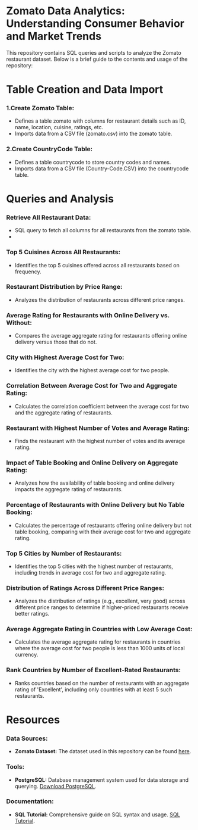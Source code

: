 # Zomato Data Analytics: Understanding Consumer Behavior and Market Trends
This repository contains SQL queries and scripts to analyze the Zomato restaurant dataset. Below is a brief guide to the contents and usage of the repository:

# Table Creation and Data Import
 ### 1.Create Zomato Table:
 - Defines a table zomato with columns for restaurant details such as ID, name, location, cuisine, ratings, etc.
 - Imports data from a CSV file (zomato.csv) into the zomato table.
 ### 2.Create CountryCode Table:
 - Defines a table countrycode to store country codes and names.
 - Imports data from a CSV file (Country-Code.CSV) into the countrycode table.

# Queries and Analysis

 ### Retrieve All Restaurant Data:
 - SQL query to fetch all columns for all restaurants from the zomato table.
 - 
### Top 5 Cuisines Across All Restaurants:
 - Identifies the top 5 cuisines offered across all restaurants based on frequency.
   
### Restaurant Distribution by Price Range:
 - Analyzes the distribution of restaurants across different price ranges.

### Average Rating for Restaurants with Online Delivery vs. Without:
 - Compares the average aggregate rating for restaurants offering online delivery versus those that do not.

### City with Highest Average Cost for Two:
 - Identifies the city with the highest average cost for two people.

### Correlation Between Average Cost for Two and Aggregate Rating:
 - Calculates the correlation coefficient between the average cost for two and the aggregate rating of restaurants.

### Restaurant with Highest Number of Votes and Average Rating:
 - Finds the restaurant with the highest number of votes and its average rating.

### Impact of Table Booking and Online Delivery on Aggregate Rating:
 - Analyzes how the availability of table booking and online delivery impacts the aggregate rating of restaurants.

### Percentage of Restaurants with Online Delivery but No Table Booking:
 - Calculates the percentage of restaurants offering online delivery but not table booking, comparing with their average cost for two and aggregate rating.

### Top 5 Cities by Number of Restaurants:
 - Identifies the top 5 cities with the highest number of restaurants, including trends in average cost for two and aggregate rating.

### Distribution of Ratings Across Different Price Ranges:
 - Analyzes the distribution of ratings (e.g., excellent, very good) across different price ranges to determine if higher-priced restaurants receive better ratings.

### Average Aggregate Rating in Countries with Low Average Cost:
 - Calculates the average aggregate rating for restaurants in countries where the average cost for two people is less than 1000 units of local currency.

### Rank Countries by Number of Excellent-Rated Restaurants:
 - Ranks countries based on the number of restaurants with an aggregate rating of 'Excellent', including only countries with at least 5 such restaurants.

# Resources

### Data Sources:
 - **Zomato Dataset:** The dataset used in this repository can be found [here](https://www.kaggle.com/datasets/shrutimehta/zomato-restaurants-data/data).
### Tools:
- **PostgreSQL:** Database management system used for data storage and querying. [Download PostgreSQL](https://www.postgresql.org/download/).
### Documentation:
 - **SQL Tutorial:** Comprehensive guide on SQL syntax and usage. [SQL Tutorial](https://www.w3schools.com/sql/).

